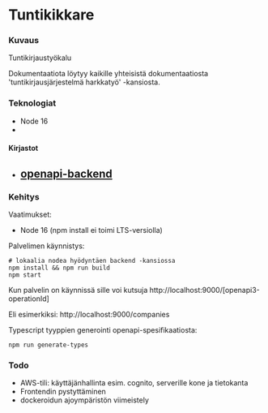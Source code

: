 # Tuntikikkare

### Kuvaus

Tuntikirjaustyökalu 

Dokumentaatiota löytyy kaikille yhteisistä dokumentaatiosta 'tuntikirjausjärjestelmä harkkatyö' -kansiosta. 

### Teknologiat

- Node 16
- 
#### Kirjastot
- [openapi-backend](https://github.com/anttiviljami/openapi-backend/blob/master/DOCS.mdexpress)
  - 

### Kehitys

Vaatimukset: 
 - Node 16 (npm install ei toimi LTS-versiolla)

Palvelimen käynnistys:

```
# lokaalia nodea hyödyntäen backend -kansiossa
npm install && npm run build
npm start 
```

Kun palvelin on käynnissä sille voi kutsuja http://localhost:9000/[openapi3-operationId]

Eli esimerkiksi: http://localhost:9000/companies

Typescript tyyppien generointi openapi-spesifikaatiosta:

```
npm run generate-types
```


### Todo
- AWS-tili: käyttäjänhallinta esim. cognito, serverille kone ja tietokanta 
- Frontendin pystyttäminen
- dockeroidun ajoympäristön viimeistely